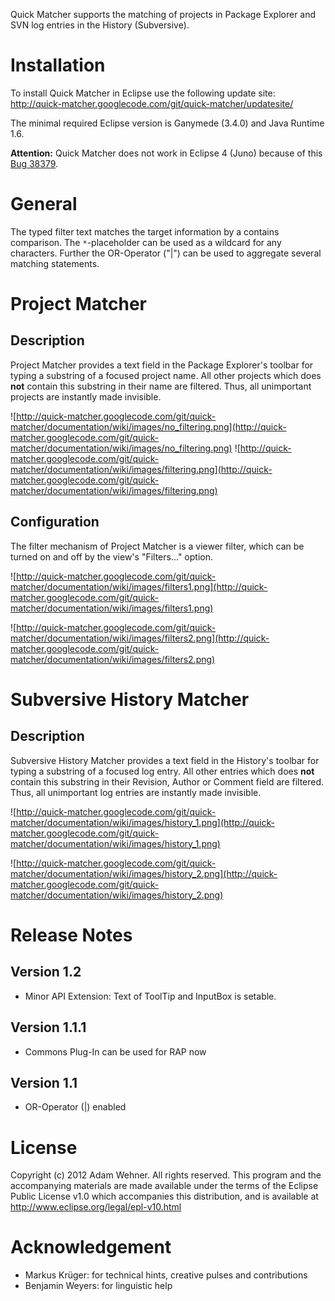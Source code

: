 Quick Matcher supports the matching of projects in Package Explorer and SVN log entries in the History (Subversive).

# Installation #
To install Quick Matcher in Eclipse use the following update site: http://quick-matcher.googlecode.com/git/quick-matcher/updatesite/

The minimal required Eclipse version is Ganymede (3.4.0) and Java Runtime 1.6.

**Attention:** Quick Matcher does not work in Eclipse 4 (Juno) because of this [Bug 38379](https://bugs.eclipse.org/bugs/show_bug.cgi?id=383679).

# General #
The typed filter text matches the target information by a contains comparison. The  `*`-placeholder can be used as a wildcard for any characters. Further the OR-Operator ("|") can be used to aggregate several matching statements.

# Project Matcher #

## Description ##
Project Matcher provides a text field in the Package Explorer's toolbar for typing a substring of a focused project name. All other projects which does **not** contain this substring in their name are filtered. Thus, all unimportant projects are instantly made invisible.

![http://quick-matcher.googlecode.com/git/quick-matcher/documentation/wiki/images/no_filtering.png](http://quick-matcher.googlecode.com/git/quick-matcher/documentation/wiki/images/no_filtering.png) ![http://quick-matcher.googlecode.com/git/quick-matcher/documentation/wiki/images/filtering.png](http://quick-matcher.googlecode.com/git/quick-matcher/documentation/wiki/images/filtering.png)

## Configuration ##
The filter mechanism of Project Matcher is a viewer filter, which can be turned on and off by the view's "Filters..." option.

![http://quick-matcher.googlecode.com/git/quick-matcher/documentation/wiki/images/filters1.png](http://quick-matcher.googlecode.com/git/quick-matcher/documentation/wiki/images/filters1.png)

![http://quick-matcher.googlecode.com/git/quick-matcher/documentation/wiki/images/filters2.png](http://quick-matcher.googlecode.com/git/quick-matcher/documentation/wiki/images/filters2.png)

# Subversive History Matcher #
## Description ##
Subversive History Matcher provides a text field in the History's toolbar for typing a substring of a focused log entry. All other entries which does **not** contain this substring in their Revision, Author or Comment field are filtered. Thus, all unimportant log entries are instantly made invisible.

![http://quick-matcher.googlecode.com/git/quick-matcher/documentation/wiki/images/history_1.png](http://quick-matcher.googlecode.com/git/quick-matcher/documentation/wiki/images/history_1.png)

![http://quick-matcher.googlecode.com/git/quick-matcher/documentation/wiki/images/history_2.png](http://quick-matcher.googlecode.com/git/quick-matcher/documentation/wiki/images/history_2.png)

# Release Notes #
## Version 1.2 ##
  * Minor API Extension: Text of ToolTip and InputBox is setable.
## Version 1.1.1 ##
  * Commons Plug-In can be used for RAP now
## Version 1.1 ##
  * OR-Operator (|) enabled

# License #
Copyright (c) 2012 Adam Wehner. All rights reserved. This program and the accompanying materials are made available under the terms of the Eclipse Public License v1.0 which accompanies this distribution, and is available at http://www.eclipse.org/legal/epl-v10.html

# Acknowledgement #
  * Markus Krüger: for technical hints, creative pulses and contributions
  * Benjamin Weyers: for linguistic help